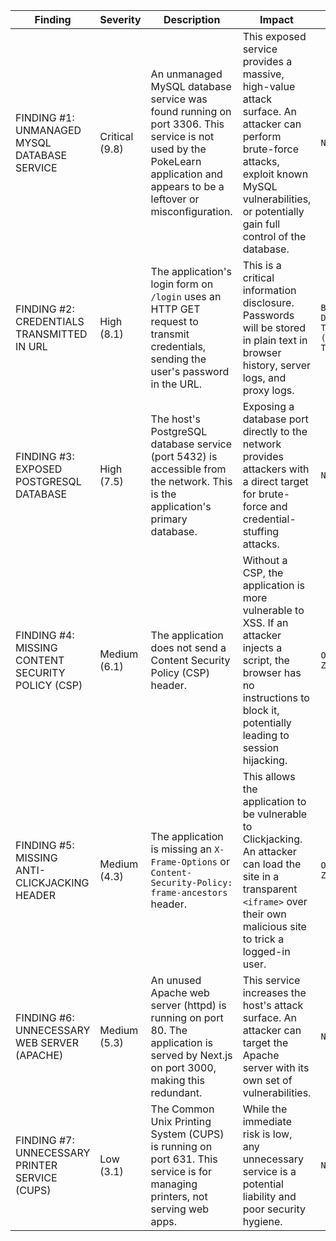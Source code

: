 | Finding | Severity | Description | Impact | Tools | Recommendation |
|---|---|---|---|---|---|
| FINDING #1: UNMANAGED MYSQL DATABASE SERVICE | Critical (9.8) | An unmanaged MySQL database service was found running on port 3306. This service is not used by the PokeLearn application and appears to be a leftover or misconfiguration. | This exposed service provides a massive, high-value attack surface. An attacker can perform brute-force attacks, exploit known MySQL vulnerabilities, or potentially gain full control of the database. | `Nmap` | The MySQL service should be immediately stopped and disabled. (`sudo systemctl stop mysql && sudo systemctl disable mysql`) |
| FINDING #2: CREDENTIALS TRANSMITTED IN URL | High (8.1) | The application's login form on `/login` uses an HTTP GET request to transmit credentials, sending the user's password in the URL. | This is a critical information disclosure. Passwords will be stored in plain text in browser history, server logs, and proxy logs. | `Browser Dev Tools (Network Tab)` | The login form MUST be re-architected to use an HTTP POST request, sending the credentials in the body of the request, not the URL. |
| FINDING #3: EXPOSED POSTGRESQL DATABASE | High (7.5) | The host's PostgreSQL database service (port 5432) is accessible from the network. This is the application's primary database. | Exposing a database port directly to the network provides attackers with a direct target for brute-force and credential-stuffing attacks. | `Nmap` | Configure a host-based firewall (e.g., `ufw`) to block all incoming connections to port 5432 except for those from `localhost` (127.0.0.1). |
| FINDING #4: MISSING CONTENT SECURITY POLICY (CSP) | Medium (6.1) | The application does not send a Content Security Policy (CSP) header. | Without a CSP, the application is more vulnerable to XSS. If an attacker injects a script, the browser has no instructions to block it, potentially leading to session hijacking. | `OWASP ZAP` | Implement a strict Content Security Policy (CSP) header in the `next.config.js` file to whitelist trusted sources for scripts, styles, and images (e.g., `'self'` and `pokeapi.co`). |
| FINDING #5: MISSING ANTI-CLICKJACKING HEADER | Medium (4.3) | The application is missing an `X-Frame-Options` or `Content-Security-Policy: frame-ancestors` header. | This allows the application to be vulnerable to Clickjacking. An attacker can load the site in a transparent `<iframe>` over their own malicious site to trick a logged-in user. | `OWASP ZAP` | Add the `X-Frame-Options: SAMEORIGIN` header to all responses, which can be done in the `next.config.js` file. |
| FINDING #6: UNNECESSARY WEB SERVER (APACHE) | Medium (5.3) | An unused Apache web server (httpd) is running on port 80. The application is served by Next.js on port 3000, making this redundant. | This service increases the host's attack surface. An attacker can target the Apache server with its own set of vulnerabilities. | `Nmap` | The Apache service should be stopped and disabled. (`sudo systemctl stop apache2 && sudo systemctl disable apache2`) |
| FINDING #7: UNNECESSARY PRINTER SERVICE (CUPS) | Low (3.1) | The Common Unix Printing System (CUPS) is running on port 631. This service is for managing printers, not serving web apps. | While the immediate risk is low, any unnecessary service is a potential liability and poor security hygiene. | `Nmap` | The CUPS service should be stopped and disabled. (`sudo systemctl stop cups && sudo systemctl disable cups`) |
